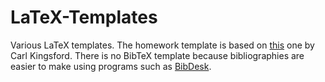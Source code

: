 LaTeX-Templates
===============
Various LaTeX templates. The homework template is based on
[this](http://www.cs.cmu.edu/~ckingsf/class/02-714/hw-template.tex) one by Carl
Kingsford. There is no BibTeX template because bibliographies are easier to
make using programs such as [BibDesk](http://bibdesk.sourceforge.net).
